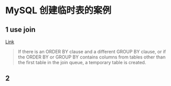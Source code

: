 # MySQL 创建临时表的案例

## 1 use join

[Link](https://dev.mysql.com/doc/refman/5.7/en/where-optimization.html)

> If there is an ORDER BY clause and a different GROUP BY clause, or if the ORDER BY or GROUP BY contains columns from tables other than the first table in the join queue, a temporary table is created.

## 2 
